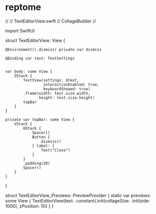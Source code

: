 # reptome
//
//  TextEditorView.swift
//  CollageBuilder
//


import SwiftUI

struct TextEditorView: View {
    
    @Environment(\.dismiss) private var dismiss
    
    @Binding var text: TextSettings
    
    
    var body: some View {
        ZStack {
            TextView(settings: $text,
                     interactionEnabled: true,
                     keyboardShowed: true)
            .frame(width: text.size.width,
                   height: text.size.height)
            topBar
        }
    }
    
    private var topBar: some View {
        VStack {
            HStack {
                Spacer()
                Button {
                    dismiss()
                } label: {
                    Text("Close")
                }
            }
            .padding(20)
            Spacer()
        }
    }
}

struct TextEditorView_Previews: PreviewProvider {
    static var previews: some View {
        TextEditorView(text: .constant(.init(collageSize: .init(side: 1000),
                                             zPosition: 1)))
    }
}
